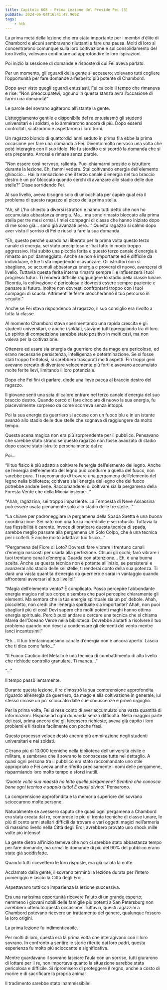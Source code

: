 ```yaml
---
title: Capitolo 608 - Prima Lezione del Preside Fei (3)
pubDate: 2024-06-04T16:41:47.969Z
tags:
    - htk
---
```


La prima metà della lezione che era stata importante per i membri d’élite di Chambord e alcuni sembravano riluttanti a fare una pausa. Molti di loro si concentrarono comunque sulla loro coltivazione e sul consolidamento del loro livello, volevano continuare ad approfondire le loro ispirazioni.

Poi iniziò la sessione di domande e risposte di cui Fei aveva parlato.

Per un momento, gli sguardi della gente si accesero; volevano tutti cogliere l’opportunità per fare domande all’esperto più potente di Chambord.

Dopo aver visto quegli sguardi entusiasti, Fei calcolò il tempo che rimaneva e rise: “Non preoccupatevi, ognuno in questa stanza avrà l’occasione di farmi una domanda!”

Le parole del sovrano agitarono all’istante la gente.

L’atteggiamento gentile e disponibile del re entusiasmò gli studenti universitari e i soldati, e lo ammirarono ancora di più. Dopo essersi controllati, si alzarono e aspettarono i loro turni.

Un ragazzo biondo di quattordici anni seduto in prima fila ebbe la prima occasione per fare una domanda a Fei. Diventò molto nervoso una volta che poté interagire con il suo idolo. Ne fu stordito e si scordò la domanda che si era preparato. Arrossì e rimase senza parole.

“Non essere così nervoso, rallenta. Puoi chiamarmi preside o istruttore durante la lezione. Eh, fammi vedere. Stai coltivando energia dell’elemento ghiaccio… Hai la sensazione che il terzo canale d’energia nel tuo braccio destro è un po’ bloccato quando cerchi di avanzare allo stadio delle due stelle?” Disse sorridendo Fei.

Al suo livello, aveva bisogno solo di un’occhiata per capire qual era il problema di questo ragazzo al picco della prima stella.

“Ah, sì! L’ho chiesto a diversi istruttori e hanno tutti detto che non ho accumulato abbastanza energia. Ma… ma sono rimasto bloccato alla prima stella per tre mesi ormai. I miei compagni di classe che hanno iniziato dopo di me sono già… sono già avanzati però…” Questo ragazzo si calmò dopo aver visto il sorriso di Fei e riuscì a fare la sua domanda.

“Eh, questo perché quando hai liberato per la prima volta questo terzo canale di energia, sei stato precipitoso e l’hai fatto in modo troppo aggressivo. Hai subìto una piccola ferita e questo terzo canale d’energia è rimasto un po’ danneggiato. Anche se non è importante ed è difficile da individuare, è lì e ti sta impedendo di avanzare. Gli istruttori non si sbagliano, se accumuli abbastanza energia e proverai di nuovo, avanzerai di livello. Tuttavia questa ferita interna rimarrà sempre lì e influenzerà i tuoi progressi futuri. Ti renderà difficile raggiungere lo stadio della classe lunare. Ricorda, la coltivazione è pericolosa e dovresti essere sempre paziente e pensare al futuro. Inoltre non dovresti confrontarti troppo con i tuoi compagni di scuola. Altrimenti le ferite bloccheranno il tuo percorso in seguito.”

Anche se Fei stava rispondendo al ragazzo, il suo consiglio era rivolto a tutta la classe.

Al momento Chambord stava sperimentando una rapida crescita e gli studenti universitari, e anche i soldati, stavano tutti gareggiando tra di loro. Lo spirito di competizione sarebbe stato positivo in molti casi, ma non valeva per la coltivazione.

Ottenere ed usare sia energia da guerriero che da mago era pericoloso, ed erano necessarie persistenza, intelligenza e determinazione. Se si fosse stati troppo frettolosi, si sarebbero trascurati molti aspetti. Fin troppi geni avevano cercato di diventare velocemente più forti e avevano accumulato molte ferite lievi, limitando il loro potenziale.

Dopo che Fei finì di parlare, diede una lieve pacca al braccio destro del ragazzo.

Il giovane sentì una scia di calore entrare nel terzo canale d’energia del suo braccio destro. Quando cercò di fare circolare di nuovo la sua energia, fu piacevolmente sorpreso da come scorreva senza intoppi.

Poi la sua energia da guerriero si accese con un fuoco blu e in un istante avanzò allo stadio delle due stelle che sognava di raggiungere da molto tempo.

Questa scena magica non era più sorprendente per il pubblico. Pensavano che sarebbe stato strano se questo ragazzo non fosse avanzato di stadio dopo essere stato istruito personalmente dal re.

Poi…

“Il tuo fisico è più adatto a coltivare l’energia dell’elemento del legno. Anche se l’energia dell’elemento del legno può condurre a quella del fuoco, non sarebbe pura. Ti raccomando di trovare una pergamena dell’elemento del legno nella biblioteca; coltivare sia l’energia del legno che del fuoco potrebbe andare bene. Raccomanderei di coltivare sia la pergamena della Foresta Verde che della Miccia insieme…”

“Ahah, ragazzina, sei troppo impaziente. La Tempesta di Neve Assassina può essere usata pienamente solo allo stadio delle tre stelle…”

“La chiave per padroneggiare la pergamena della Spada Saetta è una buona coordinazione. Sei nato con una forza incredibile e sei robusto. Tuttavia la tua flessibilità è carente. Invece di praticare questa tecnica di spada, sarebbe meglio passare alla pergamena Un Solo Colpo, che è una tecnica per i coltelli. È anche molto adatta al tuo fisico…”

“Pergamena del Fiore di Loto? Dovresti fare vibrare i trentuno canali d’energia nascosti per usarla alla perfezione. Chiudi gli occhi; farò vibrare i tuoi trentuno canali d’energia. Guarda con attenzione… Eh, è una buona scelta. Anche se questa tecnica non è potente all’inizio, se persisterai e avanzerai allo stadio delle sei stelle, ti renderai conto della sua potenza. Ti darà una vasta quantità d’energia da guerriero e sarai in vantaggio quando affronterai avversari al tuo livello!”

“Magia dell’elemento vento? È complicato. Posso percepire l’abbondante energia magica nel tuo corpo e sembra che puoi percepire chiaramente gli elementi. Ma sembra che la tua energia spirituale sia un po’ debole. Ahah, piccoletto, non credi che l’energia spirituale sia importante? Ahah, non puoi sbagliarti più di così! Devi sapere che molti potenti maghi hanno ottima energia spirituale. Perciò puoi andare a cercare una tecnica che si chiama Marea dell’Oceano Verde nella biblioteca. Dovrebbe aiutarti a risolvere il tuo problema quando non riesci a condensare gli elementi del vento mentre lanci incantesimi!”

“Eh… Il tuo trentacinquesimo canale d’energia non è ancora aperto. Lascia che ti dica come farlo…”

“Il Fuoco Caotico del Metallo è una tecnica di combattimento di alto livello che richiede controllo granulare. Ti manca…”

“...”

Il tempo passò lentamente.

Durante questa lezione, il re dimostrò la sua comprensione approfondita riguardo all’energia da guerriero, da mago e alla coltivazione in generale; lui stesso rimase un po’ scioccato dalle sue conoscenze e provò orgoglio.

Per la prima volta, Fei si rese conto di aver accumulato una vasta quantità di informazioni. Rispose ad ogni domanda senza difficoltà. Nella maggior parte dei casi, prima ancora che gli facessero richieste, aveva già capito i loro problemi e li risolse facilmente con poche frasi.

Questo processo veloce destò ancora più ammirazione negli studenti universitari e nei soldati.

C’erano più di 10.000 tecniche nella biblioteca dell’università civile e militare, e sembrava che il sovrano le conoscesse tutte nel dettaglio. A quasi ogni persona tra il pubblico era stato raccomandato uno stile appropriato e Fei aveva anche riferito precisamente i nomi delle pergamene, risparmiando loro molto tempo e sforzi inutili.

<em>’Quante volte sua maestà ha letto quelle pergamene? Sembra che conosca bene ogni tecnica e sappia tutto! È quasi divino!’</em> Pensarono.

La comprensione approfondita e la memoria superiore del sovrano scioccarono molte persone.

Naturalmente se avessero saputo che quasi ogni pergamena a Chambord era stata creata dal re, comprese le più di trenta tecniche di classe lunare, le più di cento armi stellari difficili da trovare e vari oggetti magici nell’armeria di massimo livello nella Città degli Eroi, avrebbero provato uno shock mille volte più intenso!

La gente dietro all’inizio temeva che non ci sarebbe stato abbastanza tempo per fare domande, ma ormai le domande di più del 90% del pubblico erano state già soddisfatte.

Quando tutti ricevettero le loro risposte, era già calata la notte.

Acclamato dalla gente, il sovrano terminò la lezione durata per l’intero pomeriggio e lasciò la Città degli Eroi.

Aspettavano tutti con impazienza la lezione successiva.

Era una rarissima opportunità ricevere l’aiuto di un grande esperto; nemmeno i giovani nobili delle famiglie più potenti a San Petersburg non avrebbero ottenuto questa occasione. Tuttavia, questi ragazzini a Chambord potevano ricevere un trattamento del genere, qualunque fossero le loro origini.

La prima lezione fu indimenticabile.

Per molti di loro, questa era la prima volta che interagivano con il loro sovrano. In confronto a sentire le storie riferite dai loro padri, questa esperienza fu molto più scioccante e significativa.

Mentre guardavano il sovrano lasciare l’aula con un sorriso, tutti giurarono di lottare per il re, non importava quanto la situazione sarebbe stata pericolosa e difficile. Si ripromisero di proteggere il regno, anche a costo di morire e di sacrificare la propria anima!

Il tradimento sarebbe stato inammissibile!



